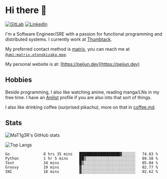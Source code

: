 # Hi there 👋
[<img alt="GitLab" src="https://img.shields.io/badge/gitlab%20-%23181717.svg?&style=for-the-badge&logo=gitlab&logoColor=white"/>](https://gitlab.otonokizaka.moe/Umi)
[<img alt="LinkedIn" src="https://img.shields.io/badge/linkedin%20-%230077B5.svg?&style=for-the-badge&logo=linkedin&logoColor=white"/>](https://www.linkedin.com/in/peijun-ma)

I'm a Software Engineer/SRE with a passion for functional programming and distributed systems.
I currently work at [Thumbtack](https://www.thumbtack.com/).

My preferred contact method is [matrix](https://matrix.org),
you can reach me at [`@umi:matrix.otonokizaka.moe`](https://matrix.to/#/@umi:matrix.otonokizaka.moe).

My personal website is at: [https://peijun.dev](https://peijun.dev)

## Hobbies

Beside programming, I also like watching anime, reading manga/LNs in my free time.
I have an [Anilist](https://anilist.co/user/MaT1g3R/) profile if you are also into that sort of things.

I also like drinking coffee (surprised pikachu), more on that in [coffee.md](./coffee.md).

## Stats

![MaT1g3R's GitHub stats](https://github-readme-stats.vercel.app/api?username=MaT1g3R&count_private=true&show_icons=true&theme=tokyonight)

![Top Langs](https://github-readme-stats.vercel.app/api/top-langs/?username=MaT1g3R&count_private=true&theme=tokyonight&layout=compact&langs_count=7)

<!--START_SECTION:waka-->

```text
Go               8 hrs 35 mins   ██████████████████▓░░░░░░   74.83 %
Python           1 hr 5 mins     ██▒░░░░░░░░░░░░░░░░░░░░░░   09.58 %
Text             34 mins         █▒░░░░░░░░░░░░░░░░░░░░░░░   05.04 %
Groovy           19 mins         ▓░░░░░░░░░░░░░░░░░░░░░░░░   02.77 %
INI              18 mins         ▓░░░░░░░░░░░░░░░░░░░░░░░░   02.62 %
```

<!--END_SECTION:waka-->
